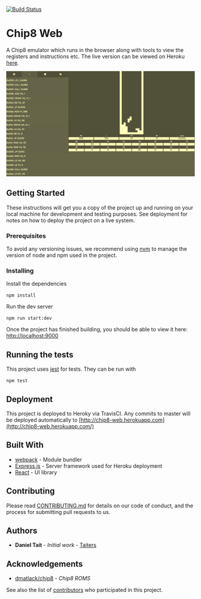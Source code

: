 [![Build Status](https://travis-ci.org/Taiters/chip8-web.svg?branch=master)](https://travis-ci.org/Taiters/chip8-web)

# Chip8 Web

A Chip8 emulator which runs in the browser along with tools to view the registers and instructions etc. The live version can be viewed on Heroku [here](http://chip8-web.herokuapp.com).

![Screenshot](docs/screenshot.png)

## Getting Started

These instructions will get you a copy of the project up and running on your local machine for development and testing purposes. See deployment for notes on how to deploy the project on a live system.

### Prerequisites

To avoid any versioning issues, we recommend using [nvm](https://github.com/creationix/nvm) to manage the version of node and npm used in the project.


### Installing

Install the dependencies

```
npm install
```

Run the dev server

```
npm run start:dev
```

Once the project has finished building, you should be able to view it here: [http://localhost:9000](http://localhost:9000)

## Running the tests

This project uses [jest](https://jestjs.io/) for tests. They can be run with

```
npm test
```

## Deployment

This project is deployed to Heroky via TravisCI. Any commits to master will be deployed automatically to [http://chip8-web.herokuapp.com](http://chip8-web.herokuapp.com/)

## Built With

* [webpack](http://www.dropwizard.io/1.0.2/docs/) - Module bundler
* [Express.js](https://expressjs.com/) - Server framework used for Heroku deployment
* [React](https://reactjs.org/) - UI library

## Contributing

Please read [CONTRIBUTING.md](CONTRIBUTING.md) for details on our code of conduct, and the process for submitting pull requests to us.


## Authors

* **Daniel Tait** - *Initial work* - [Taiters](https://github.com/Taiters)

## Acknowledgements

* [dmatlack/chip8](https://github.com/dmatlack/chip8/tree/master/roms) - *Chip8 ROMS*

See also the list of [contributors](CONTRIBUTORS.md) who participated in this project.
